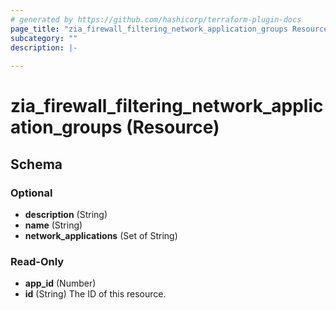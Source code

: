 ```yaml
---
# generated by https://github.com/hashicorp/terraform-plugin-docs
page_title: "zia_firewall_filtering_network_application_groups Resource - terraform-provider-zia"
subcategory: ""
description: |-
  
---
```


# zia_firewall_filtering_network_application_groups (Resource)





<!-- schema generated by tfplugindocs -->
## Schema

### Optional

- **description** (String)
- **name** (String)
- **network_applications** (Set of String)

### Read-Only

- **app_id** (Number)
- **id** (String) The ID of this resource.


